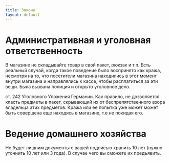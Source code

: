 ```yaml
---
title: Законы
layout: default
---
```


# Административная и уголовная ответственность

В магазине не складывайте товар в свой пакет, рюкзак и т.п.
Есть реальный случай, когда такое поведение было воспринято как кража, несмотря на то, что посетители магазина находились в этот момент внутри магазина и направлялись к кассе, чтобы расплатиться за эти вещи.
Была вызвана полиция и открыто уголовное дело.

ст. 242 Уголовного Уложения Германии.
Как правило, не дозволяется класть предметы в пакет, скрывающий их от беспрепятственного взора владельца этих предметов. Кража или ее попытка уже может может быть совершена еще находясь в магазине, т.е не покидая его.

# Ведение домашнего хозяйства

Не будет лишним документы с вашей подписью хранить 10 лет (нужно уточнить 10 лет или 3 года). В случае чего вы сможете их предъявить.
